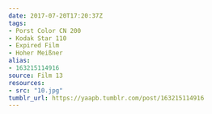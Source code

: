 ```yaml
---
date: 2017-07-20T17:20:37Z
tags:
- Porst Color CN 200
- Kodak Star 110
- Expired Film
- Hoher Meißner
alias:
- 163215114916
source: Film 13
resources:
- src: "10.jpg"
tumblr_url: https://yaapb.tumblr.com/post/163215114916
---
```


